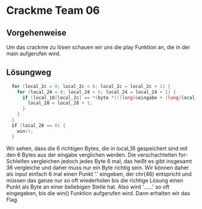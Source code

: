 # Crackme Team 06

## Vorgehenweise

Um das crackme zu lösen schauen wir uns die play Funktion an, die in der main aufgerufen wird.


## Lösungweg
```c
  for (local_2c = 0; local_2c < 6; local_2c = local_2c + 1) {
    for (local_24 = 0; local_24 < 6; local_24 = local_24 + 1) {
      if (local_16[local_2c] == *(byte *)((long)&eingabe + (long)local_24)) {
        local_28 = local_28 + 1;
      }
    }
  }
  if (local_28 == 6) {
    win();
  }
```
Wir sehen, dass die 6 richtigen Bytes, die in local_16 gespeichert sind mit den 6 Bytes aus der eingabe verglichen werden. Die verschachtelten for-Schleifen vergleichen jedoch jedes Byte 6 mal, das heißt es gibt insgesamt 36 vergleiche und daher muss nur ein Byte richtig sein. Wir können daher als input einfach 6 mal einen Punkt '.' eingeben, der chr(46) entspricht und müssen das ganze nur so oft wiederholen bis die richtige Lösung einen Punkt als Byte an einer beliebigen Stelle hat. Also wird '......' so oft eingegeben, bis die win() Funktion aufgerufen wird.
Dann erhalten wir das Flag.

